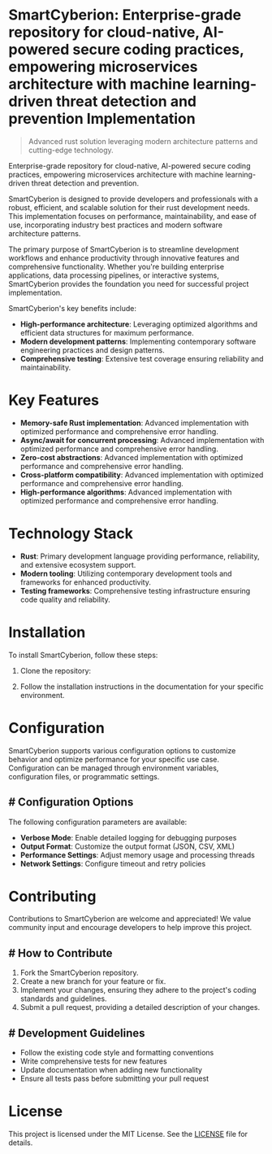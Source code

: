 <!-- fallback_SmartCyberion_20250802100944_23828 -->

# SmartCyberion: Enterprise-grade repository for cloud-native, AI-powered secure coding practices, empowering microservices architecture with machine learning-driven threat detection and prevention Implementation
> Advanced rust solution leveraging modern architecture patterns and cutting-edge technology.

Enterprise-grade repository for cloud-native, AI-powered secure coding practices, empowering microservices architecture with machine learning-driven threat detection and prevention.

SmartCyberion is designed to provide developers and professionals with a robust, efficient, and scalable solution for their rust development needs. This implementation focuses on performance, maintainability, and ease of use, incorporating industry best practices and modern software architecture patterns.

The primary purpose of SmartCyberion is to streamline development workflows and enhance productivity through innovative features and comprehensive functionality. Whether you're building enterprise applications, data processing pipelines, or interactive systems, SmartCyberion provides the foundation you need for successful project implementation.

SmartCyberion's key benefits include:

* **High-performance architecture**: Leveraging optimized algorithms and efficient data structures for maximum performance.
* **Modern development patterns**: Implementing contemporary software engineering practices and design patterns.
* **Comprehensive testing**: Extensive test coverage ensuring reliability and maintainability.

# Key Features

* **Memory-safe Rust implementation**: Advanced implementation with optimized performance and comprehensive error handling.
* **Async/await for concurrent processing**: Advanced implementation with optimized performance and comprehensive error handling.
* **Zero-cost abstractions**: Advanced implementation with optimized performance and comprehensive error handling.
* **Cross-platform compatibility**: Advanced implementation with optimized performance and comprehensive error handling.
* **High-performance algorithms**: Advanced implementation with optimized performance and comprehensive error handling.

# Technology Stack

* **Rust**: Primary development language providing performance, reliability, and extensive ecosystem support.
* **Modern tooling**: Utilizing contemporary development tools and frameworks for enhanced productivity.
* **Testing frameworks**: Comprehensive testing infrastructure ensuring code quality and reliability.

# Installation

To install SmartCyberion, follow these steps:

1. Clone the repository:


2. Follow the installation instructions in the documentation for your specific environment.

# Configuration

SmartCyberion supports various configuration options to customize behavior and optimize performance for your specific use case. Configuration can be managed through environment variables, configuration files, or programmatic settings.

## # Configuration Options

The following configuration parameters are available:

* **Verbose Mode**: Enable detailed logging for debugging purposes
* **Output Format**: Customize the output format (JSON, CSV, XML)
* **Performance Settings**: Adjust memory usage and processing threads
* **Network Settings**: Configure timeout and retry policies

# Contributing

Contributions to SmartCyberion are welcome and appreciated! We value community input and encourage developers to help improve this project.

## # How to Contribute

1. Fork the SmartCyberion repository.
2. Create a new branch for your feature or fix.
3. Implement your changes, ensuring they adhere to the project's coding standards and guidelines.
4. Submit a pull request, providing a detailed description of your changes.

## # Development Guidelines

* Follow the existing code style and formatting conventions
* Write comprehensive tests for new features
* Update documentation when adding new functionality
* Ensure all tests pass before submitting your pull request

# License

This project is licensed under the MIT License. See the [LICENSE](https://github.com/Muramatsuu/SmartCyberion/blob/main/LICENSE) file for details.
